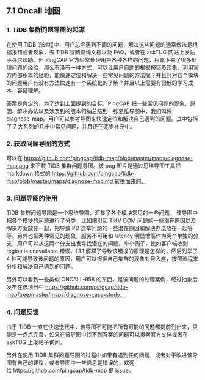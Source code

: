 ## 7.1 Oncall 地图
### 1. TiDB 集群问题导图的起源
在使用 TiDB 的过程中，用户总会遇到不同的问题，解决这些问题的通常做法是根据报错或者现象，去 TiDB 官网查询文档以及 FAQ，或者在 askTUG 网站上发帖子寻求帮助。但 PingCAP 官方经常处理用户各种各样的问题，积累下来了很多处理问题的经验，那么有没有一种方式，可以让用户自助的根据报错及现象，利用官方内部积累的经验，能快速定位和解决一些常见问题的方法呢？并且针对各个模块的问题用户有没有方法快速有一个系统化的了解？并且以上需要有很低的学习成本，容易理解。

答案是肯定的，为了达到上面提到的目标，PingCAP 把一些常见问题的现象、原因、解决办法以及涉及到的版本归纳总结到一张思维导图中，我们叫做 diagnose-map。用户可以参考导图来快速定位和解决自己遇到的问题。其中包括了 7 大系列的几十中常见问题，并且还在逐步补充中。

### 2. 获取问题导图的方式
可以在 https://github.com/pingcap/tidb-map/blob/master/maps/diagnose-map.png 来下载 TiDB 集群问题导图。该 png 图片是通过思维导图工具把 markdown 格式的 https://github.com/pingcap/tidb-map/blob/master/maps/diagnose-map.md 转换而来的。

### 3. 问题导图的使用
TiDB 集群问题导图是一个思维导图，汇集了各个模块常见的一些问题。 该导图中把各个模块的问题进行了分类，比如把引起 TiKV OOM 问题的一些潜在原因以及解决方案放在一起，把导致 PD 选举问题的一些潜在原因和解决办法放在一起等等。另外也把两种常见的现象，服务不可用和 latency 明显增高作为两个单独的分支，用户可以从这两个分支出发寻找潜在的问题。举个例子，比如客户端收到 region is unavailable 错误，1.1.1 解释了导致该错误的原理是怎样的，然后列举了 4 种可能导致该问题的原因，用户可以根据自己集群的现象对号入座，按照流程来分析和解决自己遇到的问题。

另外可以看到一些类似 ONCALL-958 的东西，是该问题的处理案例，经过抽象后发布在该项目中 https://github.com/pingcap/tidb-map/tree/master/maps/diagnose-case-study。

### 4. 问题反馈
由于 TiDB 一直在快速迭代中，该导图不可能把所有可能的问题都提前列出来，只能是一点点完善，如果在该导图中找不到答案的问题可以搜索官方文档或者在 askTUG 上发帖子询问。

另外在使用 TiDB 集群问题导图的过程中如果有遇到任何问题，或者对于改进该导图有自己的建议，或者导图中一些信息是错误的，欢迎给 https://github.com/pingcap/tidb-map 提 issue。

